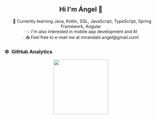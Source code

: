 <div align="center">
<h2 algin="center">Hi I'm Ángel 👋</h1>
<p> 
· 🌱  Currently learning Java, Kotlin, SQL, JavaScript, TypeScript, Spring Framework, Angular <br>
· 💡  I'm also interested in mobile app development and AI <br>
· 📥  Feel free to e-mail me at mirandabl.angel@gmail.com!
</p>
</div>

<!--
**Angelmbx/Angelmbx** is a ✨ _special_ ✨ repository because its `README.md` (this file) appears on your GitHub profile.

### Here are some ideas to get you started:



-->

### ⚙️ &nbsp;GitHub Analytics

<p align="center">
<a href="https://github.com/Angelmbx">
    <img height="180em" src="https://github-readme-stats-eight-theta.vercel.app/api/top-langs/?username=Angelmbx&layout=compact&langs_count=8&theme=algolia"/>
</a>
  
</p>
